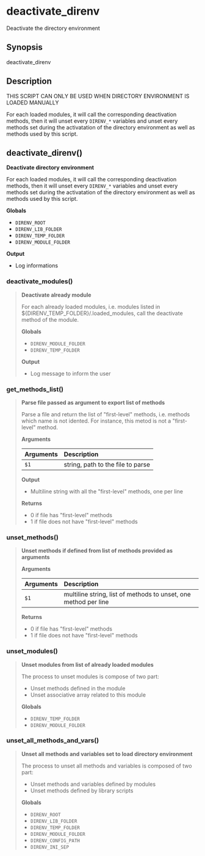 # deactivate_direnv

Deactivate the directory environment

## Synopsis

deactivate_direnv

## Description

THIS SCRIPT CAN ONLY BE USED WHEN DIRECTORY ENVIRONMENT IS LOADED MANUALLY

For each loaded modules, it will call the corresponding deactivation
methods, then it will unset every `DIRENV_*` variables and unset every
methods set during the activatation of the directory environment as well as
methods used by this script.



## deactivate_direnv()

 **Deactivate directory environment**
 
   For each loaded modules, it will call the corresponding deactivation
   methods, then it will unset every `DIRENV_*` variables and unset every
   methods set during the activatation of the directory environment as well as
   methods used by this script.

 **Globals**

 - `DIRENV_ROOT`
 - `DIRENV_LIB_FOLDER`
 - `DIRENV_TEMP_FOLDER`
 - `DIRENV_MODULE_FOLDER`

 **Output**

 - Log informations

### deactivate_modules()

> **Deactivate already module**
> 
> For each already loaded modules, i.e. modules listed in
> ${DIRENV_TEMP_FOLDER}/.loaded_modules, call the deactivate method of the
> module.
>
> **Globals**
>
> - `DIRENV_MODULE_FOLDER`
> - `DIRENV_TEMP_FOLDER`
>
> **Output**
>
> - Log message to inform the user
>
>

### get_methods_list()

> **Parse file passed as argument to export list of methods**
> 
> Parse a file and return the list of "first-level" methods, i.e. methods
> which name is not idented. For instance, this metod is not a "first-level"
> method.
>
>
> **Arguments**
>
> | Arguments | Description |
> | :-------- | :---------- |
> | `$1` |  string, path to the file to parse |
>
> **Output**
>
> - Multiline string with all the "first-level" methods, one per line
>
> **Returns**
>
> - 0 if file has "first-level" methods
> - 1 if file does not have "first-level" methods
>
>

### unset_methods()

> **Unset methods if defined from list of methods provided as arguments**
> 
>
>
> **Arguments**
>
> | Arguments | Description |
> | :-------- | :---------- |
> | `$1` |  multiline string, list of methods to unset, one method per line |
>
> **Returns**
>
> - 0 if file has "first-level" methods
> - 1 if file does not have "first-level" methods
>
>

### unset_modules()

> **Unset modules from list of already loaded modules**
> 
> The process to unset modules is compose of two part:
>   - Unset methods defined in the module
>   - Unset associative array related to this module
>
> **Globals**
>
> - `DIRENV_TEMP_FOLDER`
> - `DIRENV_MODULE_FOLDER`
>
>

### unset_all_methods_and_vars()

> **Unset all methods and variables set to load directory environment**
> 
> The process to unset all methods and variables is composed of two part:
>   - Unset methods and variables defined by modules
>   - Unset methods defined by library scripts
>
> **Globals**
>
> - `DIRENV_ROOT`
> - `DIRENV_LIB_FOLDER`
> - `DIRENV_TEMP_FOLDER`
> - `DIRENV_MODULE_FOLDER`
> - `DIRENV_CONFIG_PATH`
> - `DIRENV_INI_SEP`
>
>
